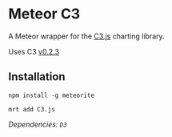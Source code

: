 # Meteor C3

A Meteor wrapper for the [C3.js](http://c3js.org/) charting library.

Uses C3 [v0.2.3](https://github.com/masayuki0812/c3/releases/tag/0.2.3)

## Installation

`npm install -g meteorite`

`mrt add C3.js`

*Dependencies: `D3`*